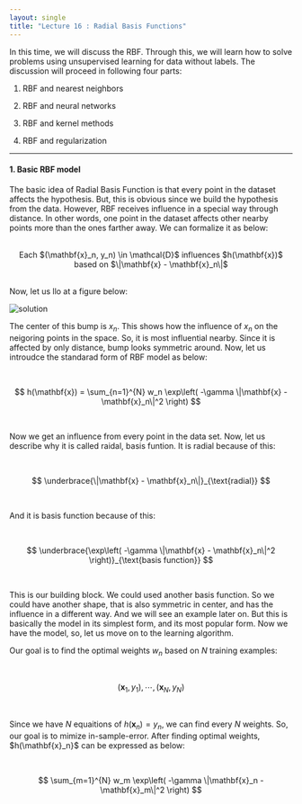 ```yaml
---
layout: single
title: "Lecture 16 : Radial Basis Functions"
---
```


In this time, we will discuss the RBF. Through this, we will learn how to solve problems using unsupervised learning for data without labels. The discussion will proceed in following four parts: 

1. RBF and nearest neighbors

2. RBF and neural networks

3. RBF and kernel methods

4. RBF and regularization

---

#### 1. Basic RBF model 

The basic idea of Radial Basis Function is that every point in the dataset affects the hypothesis. But, this is obvious since we build the hypothesis from the data. However, RBF receives influence in a special way through distance. In other words, one point in the dataset affects other nearby points more than the ones farther away. We can formalize it as below: 

<br>

<div align="center">
Each $(\mathbf{x}_n, y_n) \in \mathcal{D}$ influences $h(\mathbf{x})$ based on $\|\mathbf{x} - \mathbf{x}_n\|$
</div>

<br>

Now, let us llo at a figure below: 

![solution](/assets/images/rbf_1.svg) 

The center of this bump is $x_n$. This shows how the influence of $x_n$ on the neigoring points in the space. So, it is most influential nearby. Since it is affected by only distance, bump looks symmetric around. Now, let us introudce the standarad form of RBF model as below: 

<br>

$$
h(\mathbf{x}) = \sum_{n=1}^{N} w_n \exp\left( -\gamma \|\mathbf{x} - \mathbf{x}_n\|^2 \right)
$$

<br>

Now we get an influence from every point in the data set. Now, let us describe why it is called raidal, basis funtion. It is radial because of this: 

<br>

$$
\underbrace{\|\mathbf{x} - \mathbf{x}_n\|}_{\text{radial}}
$$

<br>

And it is basis function because of this: 

<br>

$$
\underbrace{\exp\left( -\gamma \|\mathbf{x} - \mathbf{x}_n\|^2 \right)}_{\text{basis function}}
$$

<br>

This is our building block. We could used another basis function. So we could have another shape, that is also symmetric in center, and has the influence in a different way. And we will see an example later on. But this is basically the model in its simplest form, and its most popular form. Now we have the model, so, let us move on to the learning algorithm. 

Our goal is to find the optimal weights $w_n$ based on $N$ training examples: 

<br>

$$
(\mathbf{x}_1, y_1), \cdots, (\mathbf{x}_N, y_N)
$$

<br>

Since we have $N$ equaitions of $h(\mathbf{x}_n) = y_n$, we can find every $N$ weights. So, our goal is to mimize in-sample-error. After finding optimal weights, $h(\mathbf{x}_n}$ can be expressed as below: 

<br>

$$
\sum_{m=1}^{N} w_m \exp\left( -\gamma \|\mathbf{x}_n - \mathbf{x}_m\|^2 \right)
$$

<br>



